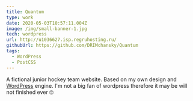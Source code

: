 ```yaml
---
title: Quantum
type: work
date: 2020-05-03T10:57:11.004Z
image: /img/small-banner-1.jpg
tech: wordpress
url: http://u1036627.isp.regruhosting.ru/
githubUrl: https://github.com/DRIMchansky/Quantum
tags:
  - WordPress
  - PostCSS
---
```


A fictional junior hockey team website. Based on my own design and [WordPress](https://wordpress.org/) engine.
I'm not a big fan of wordpress therefore it may be will not finished ever 🙄
